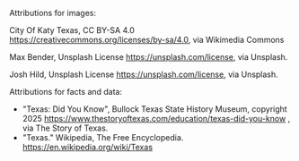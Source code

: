 Attributions for images:

City Of Katy Texas, CC BY-SA 4.0 <https://creativecommons.org/licenses/by-sa/4.0>, via Wikimedia Commons

Max Bender, Unsplash License https://unsplash.com/license, via Unsplash.

Josh Hild, Unsplash License https://unsplash.com/license, via Unsplash.

Attributions for facts and data:

- "Texas: Did You Know", Bullock Texas State History Museum, copyright 2025 https://www.thestoryoftexas.com/education/texas-did-you-know , via The Story of Texas.
- "Texas." Wikipedia, The Free Encyclopedia. https://en.wikipedia.org/wiki/Texas